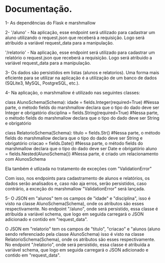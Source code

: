# Documentação.

1- 
  As dependências do Flask e marshmallow
  
2- 
  '/aluno' - Na aplicação, esse endpoint será utilizado para cadastrar um aluno utilizando o request.json que receberá a requisição. Logo será atribuido a variável request_data para a manipulação.
  
  '/relatorio' - Na aplicação, esse endpoint será utilizado para cadastrar um relatório o request.json que receberá a requisição. Logo será atribuido a variável request_data para a manipulação.
  
3-
  Os dados são persistidos em listas (alunos e relatorios). Uma forma mais eficiente para se utilizar na aplicação é a utilização de um banco de dados (SQLite3, MySQL, PostgreSQL, etc.).

4-
  Na aplicação, o marshmallow é utilizado nas seguintes classes:
  
  class AlunoSchema(Schema):
      idade = fields.Integer(required=True) #Nessa parte, o método fields do marshmallow declara que o tipo do dado deve ser Integer e obrigatório
      disciplina = fields.String(required=True) #Nessa parte, o método fields do marshmallow declara que o tipo do dado deve ser String e obrigatório
  
  class RelatorioSchema(Schema):
      titulo = fields.Str()  #Nessa parte, o método fields do marshmallow declara que o tipo do dado deve ser String e obrigatório
      criacao = fields.Date()  #Nessa parte, o método fields do marshmallow declara que o tipo do dado deve ser Date e obrigatório
      aluno = fields.Nested(AlunoSchema()) #Nessa parte, é criado um relacionamento com AlunosSchema
  
  Ela também é utlizada no tratamento de exceções com "ValidationError"

  Com isso, nos endpoints para cadastramento de alunos e relatórios, os dados serão analisados e, caso não aja erros, serão persistidos, caso contrário, a exceção do marshmallow "ValidationError" será lançada.

5-
  O JSON em "alunos" tem os campos de "idade" e "disciplina", isso é visto na classe AlunoSchema(Schema), onde os atributos são esses respectivamente. No endpoint "/aluno", onde será persistido, essa classe é atribuída a variável schema, que logo em seguida carregará o JSON adicionado e contido em "request_data".

  O JSON em "relatorio" tem os campos de "titulo", "criacao" e "alunos (aluno sendo referenciado pela classe AlunoSchema) isso é visto na classe RelatorioSchema(Schema), onde os atributos são esses respectivamente. No endpoint "/relatorio", onde será persistido, essa classe é atribuída a variável schema, que logo em seguida carregará o JSON adicionado e contido em "request_data".
